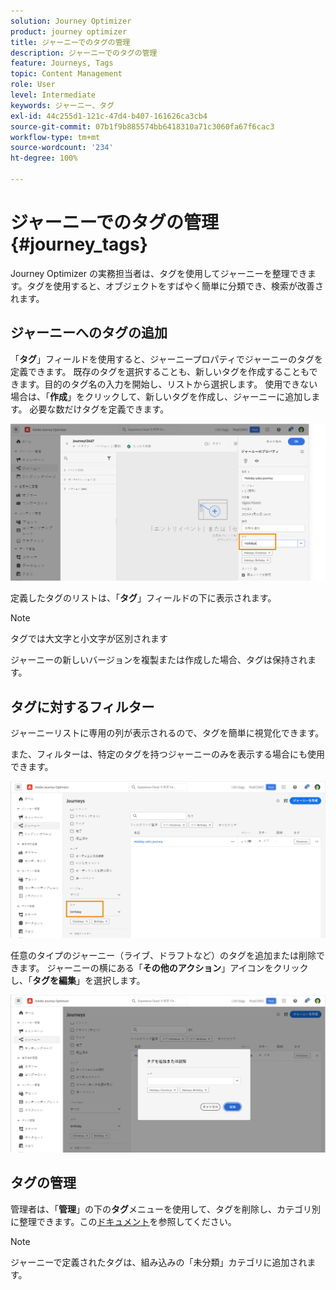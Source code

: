 ```yaml
---
solution: Journey Optimizer
product: journey optimizer
title: ジャーニーでのタグの管理
description: ジャーニーでのタグの管理
feature: Journeys, Tags
topic: Content Management
role: User
level: Intermediate
keywords: ジャーニー、タグ
exl-id: 44c255d1-121c-47d4-b407-161626ca3cb4
source-git-commit: 07b1f9b885574bb6418310a71c3060fa67f6cac3
workflow-type: tm+mt
source-wordcount: '234'
ht-degree: 100%

---
```


# ジャーニーでのタグの管理 {#journey_tags}

Journey Optimizer の実務担当者は、タグを使用してジャーニーを整理できます。タグを使用すると、オブジェクトをすばやく簡単に分類でき、検索が改善されます。

## ジャーニーへのタグの追加

「**タグ**」フィールドを使用すると、ジャーニープロパティでジャーニーのタグを定義できます。 既存のタグを選択することも、新しいタグを作成することもできます。目的のタグ名の入力を開始し、リストから選択します。 使用できない場合は、「**作成**」をクリックして、新しいタグを作成し、ジャーニーに追加します。 必要な数だけタグを定義できます。

![](assets/tags1.png)

定義したタグのリストは、「**タグ**」フィールドの下に表示されます。

>[!NOTE]
>
> タグでは大文字と小文字が区別されます
> 
> ジャーニーの新しいバージョンを複製または作成した場合、タグは保持されます。

## タグに対するフィルター

ジャーニーリストに専用の列が表示されるので、タグを簡単に視覚化できます。

また、フィルターは、特定のタグを持つジャーニーのみを表示する場合にも使用できます。

![](assets/tags2.png)

任意のタイプのジャーニー（ライブ、ドラフトなど）のタグを追加または削除できます。 ジャーニーの横にある「**その他のアクション**」アイコンをクリックし、「**タグを編集**」を選択します。 

![](assets/tags3.png)

## タグの管理

管理者は、「**管理**」の下の&#x200B;**タグ**&#x200B;メニューを使用して、タグを削除し、カテゴリ別に整理できます。この[ドキュメント](https://experienceleague.adobe.com/docs/experience-platform/administrative-tags/overview.html?lang=ja)を参照してください。

>[!NOTE]
>
> ジャーニーで定義されたタグは、組み込みの「未分類」カテゴリに追加されます。
